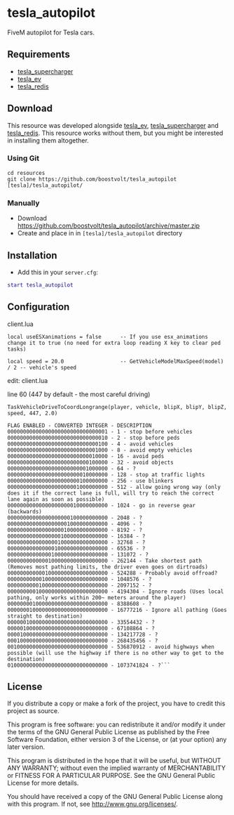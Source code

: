 # tesla_autopilot
FiveM autopilot for Tesla cars.

## Requirements
- [tesla_supercharger](https://github.com/boostvolt/tesla_supercharger)
- [tesla_ev](https://github.com/boostvolt/tesla_ev)
- [tesla_redis](https://github.com/Boostvolt/tesla_redis)

## Download

This resource was developed alongside [tesla_ev](https://github.com/boostvolt/tesla_ev), [tesla_supercharger](https://github.com/boostvolt/tesla_supercharger) and [tesla_redis](https://github.com/boostvolt/redis). This resource works without them, but you might be interested in installing them altogether.

### Using Git
```
cd resources
git clone https://github.com/boostvolt/tesla_autopilot [tesla]/tesla_autopilot/
```

### Manually
- Download https://github.com/boostvolt/tesla_autopilot/archive/master.zip
- Create and place in in `[tesla]/tesla_autopilot` directory

## Installation
- Add this in your `server.cfg`:

```lua
start tesla_autopilot
```

## Configuration
client.lua

```
local useESXanimations = false      -- If you use esx_animations change it to true (no need for extra loop reading X key to clear ped tasks)

local speed = 20.0                  -- GetVehicleModelMaxSpeed(model) / 2 -- vehicle's speed
```

edit: client.lua

line 60 (447 by default - the most careful driving) 

`TaskVehicleDriveToCoordLongrange(player, vehicle, blipX, blipY, blipZ, speed, 447, 2.0)`


```
FLAG ENABLED - CONVERTED INTEGER - DESCRIPTION
00000000000000000000000000000001 - 1 - stop before vehicles
00000000000000000000000000000010 - 2 - stop before peds
00000000000000000000000000000100 - 4 - avoid vehicles
00000000000000000000000000001000 - 8 - avoid empty vehicles
00000000000000000000000000010000 - 16 - avoid peds
00000000000000000000000000100000 - 32 - avoid objects
00000000000000000000000001000000 - 64 - ?
00000000000000000000000010000000 - 128 - stop at traffic lights
00000000000000000000000100000000 - 256 - use blinkers
00000000000000000000001000000000 - 512 - allow going wrong way (only does it if the correct lane is full, will try to reach the correct lane again as soon as possible)
00000000000000000000010000000000 - 1024 - go in reverse gear (backwards)
00000000000000000000100000000000 - 2048 - ?
00000000000000000001000000000000 - 4096 - ?
00000000000000000010000000000000 - 8192 - ?
00000000000000000100000000000000 - 16384 - ?
00000000000000001000000000000000 - 32768 - ?
00000000000000010000000000000000 - 65536 - ?
00000000000000100000000000000000 - 131072 - ?
00000000000001000000000000000000 - 262144 - Take shortest path (Removes most pathing limits, the driver even goes on dirtroads)
00000000000010000000000000000000 - 524288 - Probably avoid offroad?
00000000000100000000000000000000 - 1048576 - ?
00000000001000000000000000000000 - 2097152 - ?
00000000010000000000000000000000 - 4194304 - Ignore roads (Uses local pathing, only works within 200~ meters around the player)
00000000100000000000000000000000 - 8388608 - ?
00000001000000000000000000000000 - 16777216 - Ignore all pathing (Goes straight to destination)
00000010000000000000000000000000 - 33554432 - ?
00000100000000000000000000000000 - 67108864 - ?
00001000000000000000000000000000 - 134217728 - ?
00010000000000000000000000000000 - 268435456 - ?
00100000000000000000000000000000 - 536870912 - avoid highways when possible (will use the highway if there is no other way to get to the destination)
01000000000000000000000000000000 - 1073741824 - ?```
```

## License

If you distribute a copy or make a fork of the project, you have to credit this project as source.

This program is free software: you can redistribute it and/or modify it under the terms of the GNU General Public License as published by the Free Software Foundation, either version 3 of the License, or (at your option) any later version.

This program is distributed in the hope that it will be useful, but WITHOUT ANY WARRANTY; without even the implied warranty of MERCHANTABILITY or FITNESS FOR A PARTICULAR PURPOSE.  See the GNU General Public License for more details.

You should have received a copy of the GNU General Public License along with this program.  If not, see http://www.gnu.org/licenses/.

